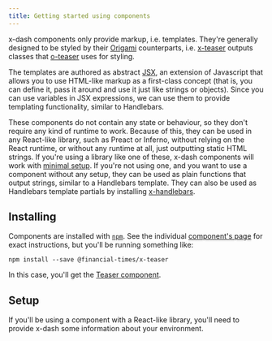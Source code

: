 ```yaml
---
title: Getting started using components
---
```


x-dash components only provide markup, i.e. templates. They're generally designed to be styled by their [Origami](https://origami.ft.com) counterparts, i.e. [x-teaser](/components/x-teaser) outputs classes that [o-teaser](https://registry.origami.ft.com/components/o-teaser) uses for styling.

The templates are authored as abstract [JSX](https://reactjs.org/docs/introducing-jsx.html), an extension of Javascript that allows you to use HTML-like markup as a first-class concept (that is, you can define it, pass it around and use it just like strings or objects). Since you can use variables in JSX expressions, we can use them to provide templating functionality, similar to Handlebars.

These components do not contain any state or behaviour, so they don't require any kind of runtime to work. Because of this, they can be used in any React-like library, such as Preact or Inferno, without relying on the React runtime, or without any runtime at all, just outputting static HTML strings. If you're using a library like one of these, x-dash components will work with [minimal setup](#setup). If you're not using one, and you want to use a component without any setup, they can be used as plain functions that output strings, similar to a Handlebars template. They can also be used as Handlebars template partials by installing [x-handlebars](/packages/x-handlebars).

## Installing

Components are installed with [`npm`](https://npmjs.org). See the individual [component's page](/components) for exact instructions, but you'll be running something like:

```
npm install --save @financial-times/x-teaser
```

In this case, you'll get the [Teaser component](/components/x-teaser).

## Setup

If you'll be using a component with a React-like library, you'll need to provide x-dash some information about your environment.
